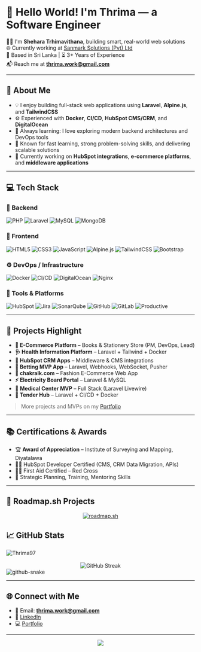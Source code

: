 # 👋 Hello World! I'm Thrima — a Software Engineer

🧑‍💻 I'm **Shehara Trhimavithana**, building smart, real-world web solutions <br>
🌐 Currently working at [Sanmark Solutions (Pvt) Ltd](https://sanmarksolutions.com/)  
📍 Based in Sri Lanka | ⏳ 3+ Years of Experience  
📬 Reach me at **thrima.work@gmail.com**

---

## 🚀 About Me

- 💡 I enjoy building full-stack web applications using **Laravel**, **Alpine.js**, and **TailwindCSS**
- ⚙️ Experienced with **Docker**, **CI/CD**, **HubSpot CMS/CRM**, and **DigitalOcean**
- 🧠 Always learning: I love exploring modern backend architectures and DevOps tools
- 🎯 Known for fast learning, strong problem-solving skills, and delivering scalable solutions
- 🌱 Currently working on **HubSpot integrations**, **e-commerce platforms**, and **middleware applications**

---

## 💻 Tech Stack

### 🧠 Backend
![PHP](https://img.shields.io/badge/PHP-777BB4?style=for-the-badge&logo=php&logoColor=white)
![Laravel](https://img.shields.io/badge/Laravel-FF2D20?style=for-the-badge&logo=laravel&logoColor=white)
![MySQL](https://img.shields.io/badge/MySQL-4479A1?style=for-the-badge&logo=mysql&logoColor=white)
![MongoDB](https://img.shields.io/badge/MongoDB-4EA94B?style=for-the-badge&logo=mongodb&logoColor=white)

### 🎨 Frontend
![HTML5](https://img.shields.io/badge/HTML5-E34F26?style=for-the-badge&logo=html5&logoColor=white)
![CSS3](https://img.shields.io/badge/CSS3-1572B6?style=for-the-badge&logo=css3&logoColor=white)
![JavaScript](https://img.shields.io/badge/JavaScript-F7DF1E?style=for-the-badge&logo=javascript&logoColor=black)
![Alpine.js](https://img.shields.io/badge/Alpine.js-8BC0D0?style=for-the-badge&logo=alpine.js&logoColor=black)
![TailwindCSS](https://img.shields.io/badge/TailwindCSS-38B2AC?style=for-the-badge&logo=tailwind-css&logoColor=white)
![Bootstrap](https://img.shields.io/badge/Bootstrap-7952B3?style=for-the-badge&logo=bootstrap&logoColor=white)

### ⚙️ DevOps / Infrastructure
![Docker](https://img.shields.io/badge/Docker-2496ED?style=for-the-badge&logo=docker&logoColor=white)
![CI/CD](https://img.shields.io/badge/CI%2FCD-0A0A0A?style=for-the-badge&logo=githubactions&logoColor=white)
![DigitalOcean](https://img.shields.io/badge/DigitalOcean-0080FF?style=for-the-badge&logo=digitalocean&logoColor=white)
![Nginx](https://img.shields.io/badge/Nginx-009639?style=for-the-badge&logo=nginx&logoColor=white)

### 🧩 Tools & Platforms
![HubSpot](https://img.shields.io/badge/HubSpot-F37021?style=for-the-badge&logo=hubspot&logoColor=white)
![Jira](https://img.shields.io/badge/Jira-0052CC?style=for-the-badge&logo=jira&logoColor=white)
![SonarQube](https://img.shields.io/badge/SonarQube-4E9BCD?style=for-the-badge&logo=sonarqube&logoColor=white)
![GitHub](https://img.shields.io/badge/GitHub-181717?style=for-the-badge&logo=github&logoColor=white)
![GitLab](https://img.shields.io/badge/GitLab-FC6D26?style=for-the-badge&logo=gitlab&logoColor=white)
![Productive](https://img.shields.io/badge/Productive.io-4D4DFF?style=for-the-badge&logo=productive&logoColor=white)

---

## 🧩 Projects Highlight

- **🛒 E-Commerce Platform** – Books & Stationery Store (PM, DevOps, Lead)
- **🩺 Health Information Platform** – Laravel + Tailwind + Docker
- **🧠 HubSpot CRM Apps** – Middleware & CMS integrations
- **🎲 Betting MVP App** – Laravel, Webhooks, WebSocket, Pusher
- **👕 chakralk.com** – Fashion E-Commerce Web App
- **⚡ Electricity Board Portal** – Laravel & MySQL
- **🏥 Medical Center MVP** – Full Stack (Laravel Livewire)
- **📝 Tender Hub** – Laravel + CI/CD + Docker

> More projects and MVPs on my [Portfolio](https://thrima.me)

---

## 📚 Certifications & Awards

- 🏆 **Award of Appreciation** – Institute of Surveying and Mapping, Diyatalawa
- 🧑‍🎓 HubSpot Developer Certified (CMS, CRM Data Migration, APIs)
- 🧑‍🚒 First Aid Certified – Red Cross
- 🧠 Strategic Planning, Training, Mentoring Skills

---

## 🎯 Roadmap.sh Projects
<div align="center">
  <a href="https://roadmap.sh">
    <img src="https://roadmap.sh/card/wide/67e65385616abc6b0bb985ca?variant=dark" alt="roadmap.sh" />
  </a>
</div>

## 📈 GitHub Stats

<div><img src="https://github-profile-trophy.vercel.app/?username=Thrima97" alt="Thrima97" /></div>
<br>
<div align="center">
  <img src="https://nirzak-streak-stats.vercel.app/?user=thrima97&theme=dark&hide_border=false" alt="GitHub Streak" />
</div>

<picture>
  <source media="(prefers-color-scheme: dark)" srcset="https://raw.githubusercontent.com/Thrima97/Thrima97/output/github-snake-dark.svg" />
  <source media="(prefers-color-scheme: light)" srcset="https://raw.githubusercontent.com/Thrima97/Thrima97/output/github-snake.svg" />
  <img alt="github-snake" src="https://raw.githubusercontent.com/Thrima97/Thrima97/output/github-snake.svg" />
</picture>

---

## 🌐 Connect with Me

- 📨 Email: **thrima.work@gmail.com**
- 💼 [LinkedIn](https://linkedin.com/in/thrima)
- 💻 [Portfolio](https://thrima.me)

---

<div align="center">
  <img src="https://profile-counter.glitch.me/Thrima97/count.svg?" />
</div>
